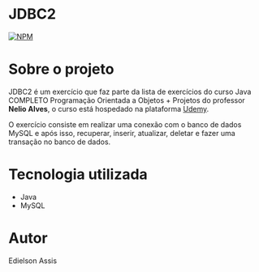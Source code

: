 # JDBC2
[![NPM](https://img.shields.io/npm/l/react)](https://github.com/edielson-assis/JDBC2/blob/main/LICENSE) 

# Sobre o projeto
JDBC2 é um exercício que faz parte da lista de exercícios do curso Java COMPLETO Programação Orientada a Objetos + Projetos do professor **Nelio Alves**, o curso está hospedado na plataforma [Udemy](https://www.udemy.com/course/java-curso-completo/ "Site da Udemy").

O exercício consiste em realizar uma conexão com o banco de dados MySQL e após isso, recuperar, inserir, atualizar, deletar e fazer uma transação no banco de dados.

# Tecnologia utilizada
- Java
- MySQL

# Autor
Edielson Assis
